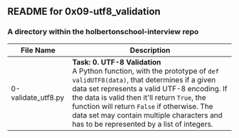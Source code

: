 ## README for 0x09-utf8_validation ##
### A directory within the holbertonschool-interview repo ###

| File Name | Description |
| --------- | ----------- |
| 0-validate_utf8.py | **Task: 0. UTF-8 Validation** <br> A Python function, with the prototype of `def validUTF8(data)`, that determines if a given data set represents a valid UTF-8 encoding. If the data is valid then it'll return `True`, the function will return `False` if otherwise. The data set may contain multiple characters and has to be represented by a list of integers. |
